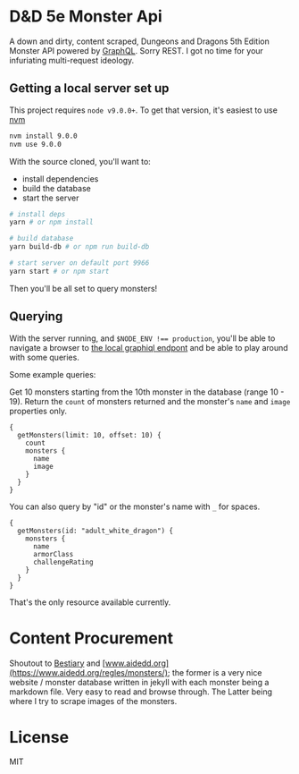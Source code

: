 # D&D 5e Monster Api

A down and dirty, content scraped, Dungeons and Dragons 5th Edition Monster API powered by [GraphQL](). Sorry REST. I got no time for your infuriating multi-request ideology.

## Getting a local server set up

This project requires `node v9.0.0+`. To get that version, it's easiest to use [nvm](https://github.com/creationix/nvm)

```bash
nvm install 9.0.0
nvm use 9.0.0
```

With the source cloned, you'll want to:
- install dependencies
- build the database
- start the server

```bash
# install deps
yarn # or npm install

# build database
yarn build-db # or npm run build-db

# start server on default port 9966
yarn start # or npm start
```

Then you'll be all set to query monsters!

## Querying

With the server running, and `$NODE_ENV !== production`, you'll be able to navigate a browser to [the local graphiql endpont](http://localhost:9966/graphql) and be able to play around with some queries.

Some example queries:

Get 10 monsters starting from the 10th monster in the database (range 10 - 19). Return the `count` of monsters returned and the monster's `name` and `image` properties only.
```
{
  getMonsters(limit: 10, offset: 10) {
    count
    monsters {
      name
      image
    }
  }
}
```

You can also query by "id" or the monster's name with `_` for spaces.
```
{
  getMonsters(id: "adult_white_dragon") {
    monsters {
      name
      armorClass
      challengeRating
    }
  }
}
```

That's the only resource available currently.

# Content Procurement

Shoutout to [Bestiary](https://github.com/chisaipete/bestiary) and [www.aidedd.org](https://www.aidedd.org/regles/monsters/); the former is a very nice website / monster database written in jekyll with each monster being a markdown file. Very easy to read and browse through. The Latter being where I try to scrape images of the monsters.

# License

MIT
